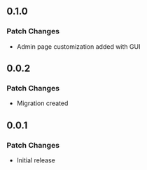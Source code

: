 ## 0.1.0

### Patch Changes

- Admin page customization added with GUI

## 0.0.2

### Patch Changes

- Migration created

## 0.0.1

### Patch Changes

- Initial release
